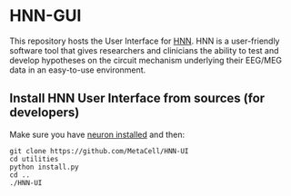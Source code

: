# HNN-GUI

This repository hosts the User Interface for [HNN](https://hnn.brown.edu/). HNN is a user-friendly software tool that gives researchers and clinicians the ability to test and develop hypotheses on the circuit mechanism underlying their EEG/MEG data in an easy-to-use environment.

## Install HNN User Interface from sources (for developers)

Make sure you have [neuron installed](https://github.com/MetaCell/NetPyNE-UI/wiki/Installing-NEURON-crxd-Version) and then:

```
git clone https://github.com/MetaCell/HNN-UI
cd utilities
python install.py
cd ..
./HNN-UI
```
